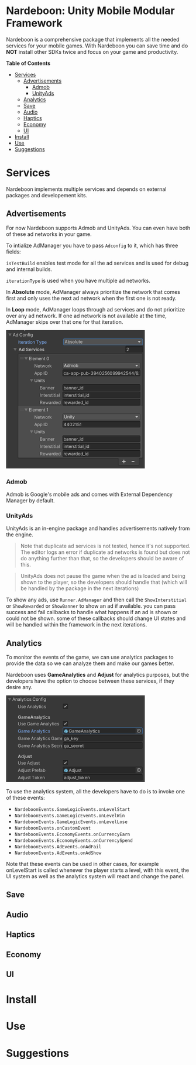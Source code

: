 # Nardeboon: Unity Mobile Modular Framework

Nardeboon is a comprehensive package that implements all the needed services for your mobile games. With Nardeboon you can save time and do **NOT** install other SDKs twice and focus on your game and productivity.

**Table of Contents**

- [Services](#services)
    - [Advertisements](#advertisements)
        - [Admob](#admob)
        - [UnityAds](#unityads)
    - [Analytics](#analytics)
    - [Save](#save)
    - [Audio](#audio)
    - [Haptics](#haptics)
    - [Economy](#economy)
    - [UI](#ui)
- [Install](#install)
- [Use](#use)
- [Suggestions](#suggestions)


# Services
Nardeboon implements multiple services and depends on external packages and developement kits.

## Advertisements
For now Nardeboon supports Admob and UnityAds. You can even have both of these ad networks in your game.

To intialize AdManager you have to pass `Adconfig` to it, which has three fields:

`isTestBuild` enables test mode for all the ad services and is used for debug and internal builds.

`iterationType` is used when you have multiple ad networks. 

In **Absolute** mode, AdManager always prioritize the network that comes first and only uses the next ad network when the first one is not ready.

In **Loop** mode, AdManager loops through ad services and do not prioritize over any ad network. If one ad network is not available at the time, AdManager skips over that one for that iteration.

![Advertisement Config](/images/adconfig.png)

### Admob
Admob is Google's mobile ads and comes with External Dependency Manager by default.

### UnityAds
UnityAds is an in-engine package and handles advertisements natively from the engine.

> Note that duplicate ad services is not tested, hence it's not supported. The editor logs an error if duplicate ad networks is found but does not do anything further than that, so the developers should be aware of this.

> UnityAds does not pause the game when the ad is loaded and being shown to the player, so the developers should handle that (which will be handled by the package in the next iterations)

To show any ads, use `Runner.AdManager` and then call the `ShowInterstitial` or `ShowRewarded` or `ShowBanner` to show an ad if available. you can pass success and fail callbacks to handle what happens if an ad is shown or could not be shown. some of these callbacks should change UI states and will be handled within the framework in the next iterations.

## Analytics

To monitor the events of the game, we can use analytics packages to provide the data so we can analyze them and make our games better.

Nardeboon uses **GameAnalytics** and **Adjust** for analytics purposes, but the developers have the option to choose between these services, if they desire any.

![Analytics config](/images/analytics-config.png)

To use the analytics system, all the developers have to do is to invoke one of these events:

- `NardeboonEvents.GameLogicEvents.onLevelStart`
- `NardeboonEvents.GameLogicEvents.onLevelWin`
- `NardeboonEvents.GameLogicEvents.onLevelLose`
- `NardeboonEvents.onCustomEvent`
- `NardeboonEvents.EconomyEvents.onCurrencyEarn`
- `NardeboonEvents.EconomyEvents.onCurrencySpend`
- `NardeboonEvents.AdEvents.onAdFail`
- `NardeboonEvents.AdEvents.onAdShow`

Note that these events can be used in other cases, for example onLevelStart is called whenever the player starts a level, with this event, the UI system as well as the analytics system will react and change the panel.

## Save

## Audio

## Haptics

## Economy

## UI

# Install

# Use

# Suggestions